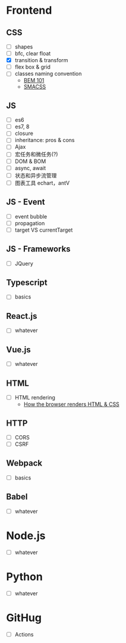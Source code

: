 # Frontend

## CSS

- [ ] shapes
- [ ] bfc, clear float
- [x] transition & transform
- [ ] flex box & grid
- [ ] classes naming convention
  - [BEM 101](https://css-tricks.com/bem-101/)
  - [SMACSS](http://smacss.com/)

## JS

- [ ] es6
- [ ] es7, 8
- [ ] closure
- [ ] inheritance: pros & cons
- [ ] Ajax
- [ ] 宏任务和微任务(?)
- [ ] DOM & BOM
- [ ] async, await
- [ ] 状态和异步流管理
- [ ] 图表工具 echart，antV

## JS - Event

- [ ] event bubble
- [ ] propagation
- [ ] target VS currentTarget

## JS - Frameworks

- [ ] JQuery

## Typescript

- [ ] basics

## React.js

- [ ] whatever

## Vue.js

- [ ] whatever

## HTML

- [ ] HTML rendering
  - [How the browser renders HTML & CSS](https://medium.com/@mustafa.abdelmogoud/how-the-browser-renders-html-css-27920d8ccaa6#:~:text=How%20the%20browser%20renders%20HTML%20%26%20CSS%201,elements%20on%20the%20screen.%20...%20More%20items...%20)

## HTTP

- [ ] CORS
- [ ] CSRF

## Webpack

- [ ] basics

## Babel

- [ ] whatever

# Node.js

- [ ] whatever

# Python

- [ ] whatever

# GitHug

- [ ] Actions
